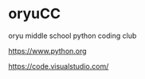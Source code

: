 # oryuCC
oryu middle school python coding club

https://www.python.org

https://code.visualstudio.com/
